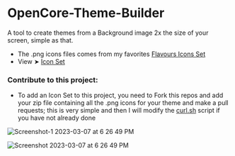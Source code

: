 # OpenCore-Theme-Builder
A tool to create themes from a Background image 2x the size of your screen, simple as that.
- The .png icons files comes from my favorites [Flavours Icons Set](https://github.com/chris1111/My-Simple-OC-Themes/tree/master/SSD_Icons/ZIP)
- View ➤ [Icon Set](https://github.com/chris1111/OpenCore-Theme-Builder/blob/Master/IconSet.md)
### Contribute to this project:
- To add an Icon Set to this project, you need to Fork this repos and add your zip file containing all the .png icons for your theme and make a pull requests; this is very simple and then I will modify the [curl.sh](https://github.com/chris1111/OpenCore-Theme-Builder/edit/Master/App/OpenCore-Theme-Builder.app/Contents/Resources/curl.sh) script if you have not already done

![Screenshot-1 2023-03-07 at 6 26 49 PM](https://user-images.githubusercontent.com/6248794/223579467-38a9a409-e359-4ba6-8ec1-196e3ccc9b7c.png)

![Screenshot 2023-03-07 at 6 26 49 PM](https://user-images.githubusercontent.com/6248794/223579083-503e6de4-57e3-42b7-b7f7-e09ef243a1b5.png)
